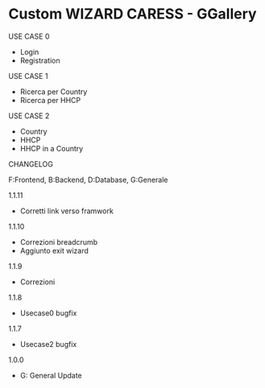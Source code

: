 # Custom WIZARD CARESS - GGallery



USE CASE 0
 - Login
 - Registration

USE CASE 1
 - Ricerca per Country
 - Ricerca per HHCP

USE CASE 2
 - Country
 - HHCP
 - HHCP in a Country

CHANGELOG 

F:Frontend, B:Backend, D:Database, G:Generale

1.1.11
 - Corretti link verso framwork

1.1.10 
 - Correzioni breadcrumb
 - Aggiunto exit wizard

1.1.9 
 - Correzioni
 
1.1.8 
 - Usecase0 bugfix
 
1.1.7 
 - Usecase2 bugfix

1.0.0 
 - G: General Update
